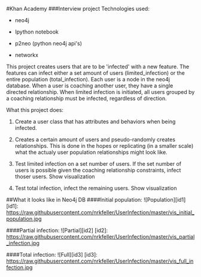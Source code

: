#Khan Academy
###Interview project
Technologies used: 

* neo4j

* Ipython notebook

* p2neo (python neo4j api's)

* networkx

This project creates users that are to be 'infected' with a new feature. The features can infect either a set amount of users (limited_infection) or the entire population (total_infection).
Each user is a node in the neo4j database. When a user is coaching another user, they have a single directed relationship.
When limited infection is initiated, all users grouped by a coaching relationship must be infected, regardless of direction.

What this project does:

1. Create a user class that has attributes and behaviors when being infected.

2. Creates a certain amount of users and pseudo-randomly creates relationships. This is done in the hopes or replicating (in a smaller scale) what the actualy user population relationships might look like.

3. Test limited infection on a set number of users. If the set number of users is possible given the coaching relationship constraints, infect thoser users. Show visualization

4. Test total infection, infect the remaining users. Show visualization

##What it looks like in Neo4j DB
####Initial population:
![Population][id1]
[id1]: https://raw.githubusercontent.com/nrkfeller/UserInfection/master/vis_initial_population.jpg

####Partial infection:
![Partial][id2]
[id2]: https://raw.githubusercontent.com/nrkfeller/UserInfection/master/vis_partial_infection.jpg

####Total infection:
![Full][id3]
[id3]: https://raw.githubusercontent.com/nrkfeller/UserInfection/master/vis_full_infection.jpg